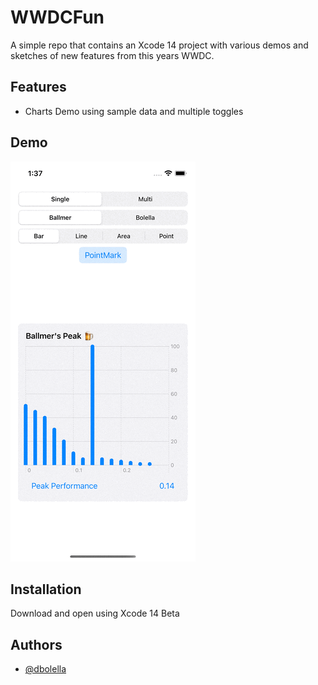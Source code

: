 # WWDCFun

A simple repo that contains an Xcode 14 project with various demos and sketches of new features from this years WWDC.


## Features

- Charts Demo using sample data and multiple toggles

## Demo

![](https://github.com/dbolella/WWDCFun/blob/main/ChartDemo.gif)

## Installation

Download and open using Xcode 14 Beta
## Authors

- [@dbolella](https://www.github.com/dbolella)

